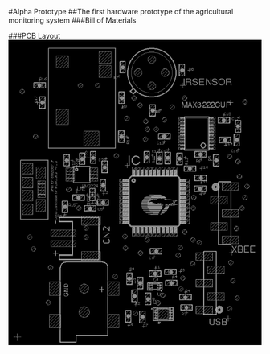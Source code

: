 #Alpha Prototype
##The first hardware prototype of the agricultural monitoring system
###Bill of Materials

###PCB Layout
![alt-tag](https://raw.githubusercontent.com/ctimmins/senior-design/master/Agricultural%20Monitor/Alpha%20Prototype/PCB%20&%20Schematic/Alpha_top_design.png)